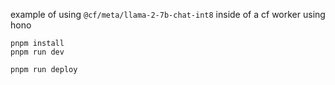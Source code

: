 example of using `@cf/meta/llama-2-7b-chat-int8` inside of a cf worker using hono

```
pnpm install
pnpm run dev
```

```
pnpm run deploy
```
